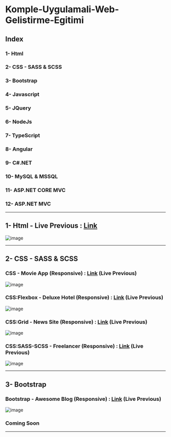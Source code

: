 # Komple-Uygulamali-Web-Gelistirme-Egitimi

## Index
### 1- Html
### 2- CSS - SASS & SCSS
### 3- Bootstrap
### 4- Javascript
### 5- JQuery
### 6- NodeJs
### 7- TypeScript
### 8- Angular
### 9- C#.NET
### 10- MySQL & MSSQL
### 11- ASP.NET CORE MVC
### 12- ASP.NET MVC

<hr>

## 1- Html - Live Previous : <a href="https://html-movie-app.netlify.app" target="_blank">Link</a>
![image](https://user-images.githubusercontent.com/81612480/156267661-6b8117c7-3fd9-4e05-8ae6-3c979617f046.png)

<hr>

## 2- CSS - SASS & SCSS

### CSS - Movie App (Responsive) : <a href="https://css-movie-app.netlify.app/" target="_blank">Link</a>  (Live Previous) 
![image](https://user-images.githubusercontent.com/81612480/156268505-9b22a116-9a74-4441-85c0-80a595cf287c.png)

### CSS:Flexbox - Deluxe Hotel (Responsive) : <a href="https://css-flexbox-deluxe-hotel.netlify.app/" target="_blank">Link</a> (Live Previous)
![image](https://user-images.githubusercontent.com/81612480/156269158-fa472f07-9438-48b2-ace8-27942759d7e0.png)

### CSS:Grid - News Site (Responsive) : <a href="https://css-grid-newssite.netlify.app/" target="_blank">Link</a> (Live Previous)
![image](https://user-images.githubusercontent.com/81612480/156269559-c0a73d9c-0eee-4b2c-b96f-d5f9fcf690ee.png)

### CSS:SASS-SCSS - Freelancer (Responsive) : <a href="https://css-sass-scss-freelancer.netlify.app/" target="_blank">Link</a> (Live Previous)
![image](https://user-images.githubusercontent.com/81612480/156269849-fc728f3c-bb94-4811-8b40-f34833d8957a.png)

<hr>

## 3- Bootstrap
### Bootstrap - Awesome Blog (Responsive) : <a href="https://bootstrap-awesome-blog.netlify.app/index.html" target="_blank">Link</a> (Live Previous) 
![image](https://user-images.githubusercontent.com/81612480/159101144-7955d8f6-6250-4c77-8d7b-0ad9b6c88a38.png)

<h3>Coming Soon </h3>
<hr>
<!--
## 4- Javascript
## 5- JQuery
## 6- NodeJs
## 7- TypeScript
## 8- Angular
## 9- C#.NET
## 10- MySQL & MSSQL
## 11- ASP.NET CORE MVC
## 12- ASP.NET MVC
-->

